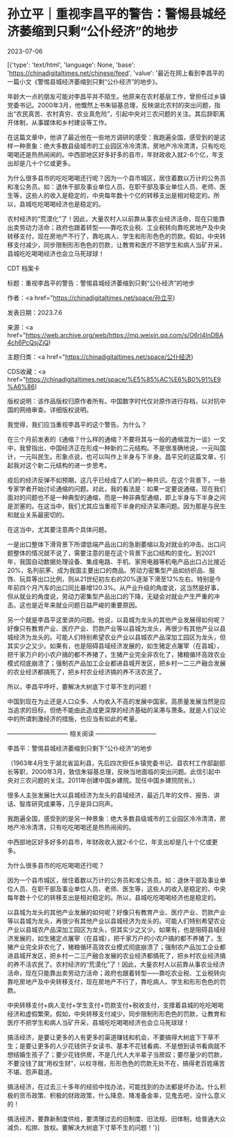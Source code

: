 # 孙立平｜重视李昌平的警告：警惕县城经济萎缩到只剩“公仆经济”的地步

2023-07-06

[{'type': 'text/html', 'language': None, 'base': 'https://chinadigitaltimes.net/chinese/feed', 'value': '最近在网上看到李昌平的一篇小文《警惕县城经济萎缩到只剩“公仆经济”的地步》。

年龄大一点的朋友可能对李昌平并不陌生。他原来在农村基层工作，曾担任过乡镇党委书记。2000年3月，他慨然上书朱镕基总理，反映湖北农村的突出问题，指出“农民真苦、农村真穷、农业真危险”，引起中央对三农问题的关注。其后辞职离开体制，从事媒体和乡村建设等工作。

在这篇文章中，他讲了最近他在一些地方调研的感受：我跑遍全国，感受到的是这样一种景象：绝大多数县级城市的工业园区冷冷清清，房地产冷冷清清，只有吃吃喝喝还是热热闹闹的。中西部地区好多好多的县市，年财政收入就2-6个亿，年支出却是几十个亿或更多。

为什么很多县市的吃吃喝喝还行呢？因为一个县市城区，居住着数以万计的公务员和准公务员。如：退休干部及事业单位人员、在职干部及事业单位人员、老师、医生等，这些人的收入是稳定的，中央每年数十个亿的转移支出是相对稳定的。所以，县城吃吃喝喝经济也是稳定的。

农村经济的“荒漠化”了！因此，大量农村人以前靠从事农业经济活命，现在只能靠出卖劳动力活命；政府也跟着转型——靠吃农业税、工业税转向靠吃房地产及中央转移支付，现在房地产不行了，靠吃病人、学生和形形色色的罚款。假如，中央转移支付减少，同步限制形形色色的罚款，让教育和医疗不把学生和病人当矿开采，县城吃吃喝喝经济也会立马死球球！



CDT 档案卡

标题：重视李昌平的警告：警惕县城经济萎缩到只剩“公仆经济”的地步

作者：<a href="https://chinadigitaltimes.net/space/孙立平)

发表日期：2023.7.6

来源：<a href="https://web.archive.org/web/https://mp.weixin.qq.com/s/O6rl4InDBA4ch6PcQsjZjQ)

主题归类：<a href="https://chinadigitaltimes.net/space/公仆经济)

CDS收藏：<a href="https://chinadigitaltimes.net/space/%E5%85%AC%E6%B0%91%E9%A6%86)

版权说明：该作品版权归原作者所有。中国数字时代仅对原作进行存档，以对抗中国的网络审查。详细版权说明。





我觉得，我们应当重视李昌平的这个警告。为什么？

在三个月前发表的《通缩？什么样的通缩？不要将其与一般的通缩混为一谈》一文中，我曾指出，中国经济正在形成一种新的二元结构。不是很准确地说，一元叫国计，一元叫民生。形象点说，也可以叫作上半身与下半身。昌平兄的这篇文章，引起我对这个新二元结构的进一步思考。

疫后的经济反弹不如预期，这几乎已经成了人们的一种共识。在这个背景下，一些专家学者开始讨论通缩的问题。对此，我的看法是：如果一定要说通缩，现在我们面对的问题也不是一种典型的通缩，而是一种非典型通缩，即上半身与下半身之间是淤塞的。在这当中，我们尤其应当重视下半身的经济呆滞问题。因为那是与民生和就业关系最密切的。

在这当中，尤其要注意两个具体问题。

一是出口整体下滑背景下所谓低端产品出口的急剧萎缩以及对就业的冲击。出口问题整体的情况就不说了，需要注意的是在这个背景下出口结构的变化。到2021年，我国自动数据处理设备、集成电路、手机、家用电器等机电产品出口占比接近20%，名列前茅、成为我国主要出口的商品。劳动力密集型产品如纺织品、服饰、玩具等出口比例，则从21世纪初左右的20%逐渐下滑至12%左右。特别是今年前四个月汽车的出口同比暴增120.3%。从产业升级的角度说，这当然是好事，但从就业的角度说，劳动力密集型产品出口的下降，无疑会对就业产生严重的冲击。这也是近年来就业问题日益严峻的重要原因。

另一个就是李昌平这里讲的问题。他说，以县城为龙头的其他产业发展得如何呢？好像只有教育产业、医疗产业、罚款产业等以县城为龙头，再很少有其他产业以县城经济为龙头的。可能人们特别希望农业产业以县城农产品深加工园区为龙头，但其实少之又少。如果有，也是阻碍县域经济发展的，如生猪定点屠宰（在县城），把千家万户的小农户搞的都不养猪了，生猪产业完全非农化了，猪粮循环高效农业模式彻底崩溃了；强制农产品加工企业都进县城开发区，把乡村一二三产融合发展的农业经济都搞死了，把乡村农业经济搞的养不活农民了。

所以，李昌平呼吁，要解决大树底下寸草不生的问题！

中国到现在为止还是人口众多、人均收入不高的发展中国家。高质量发展当然是应当追求的目标，但绝不能由此造成更深厚的经济基础的呆滞与萧条。就是人们议论中的所谓刺激经济的措施，也应当有如此的考量。

—————————— 相关阅读 —————————— 

李昌平：警惕县城经济萎缩到只剩下“公仆经济”的地步

（1963年4月生于湖北省监利县，先后四次担任乡镇党委书记、县农村工作部副部长等职，2000年3月，致信朱镕基总理，反映当地面临的突出问题。此信引起中央对三农问题的关注。2011年创建中国乡建院。现任中国乡建院院长。）

很多人主张发展壮大以县城经济为龙头的县域经济，最近几年的文件、报告、讲话、智库研究成果等，几乎是异口同声。

我跑遍全国，感受到的是另一种景象：绝大多数县级城市的工业园区冷冷清清，房地产冷冷清清，只有吃吃喝喝还是热热闹闹的。

中西部地区好多好多的县市，年财政收入就2-6个亿，年支出却是几十个亿或更多。

为什么很多县市的吃吃喝喝还行呢？

因为一个县市城区，居住着数以万计的公务员和准公务员。如：退休干部及事业单位人员、在职干部及事业单位人员、老师、医生等，这些人的收入是稳定的，中央每年数十个亿的转移支出是相对稳定的。所以，县城吃吃喝喝经济也是稳定的。

以县城为龙头的其他产业发展的如何呢？好像只有教育产业、医疗产业、罚款产业等以县城为龙头，再很少有其他产业以县城经济为龙头的。可能人们特别希望农业产业以县城农产品深加工园区为龙头，但其实少之又少。如果有，也是阻碍县域经济发展的，如生猪定点屠宰（在县城），把千家万户的小农户搞的都不养猪了，生猪产业完全非农化了，猪粮循环高效农业模式彻底崩溃了；强制农产品加工企业都进县城开发区，把乡村一二三产融合发展的农业经济都搞死了，把乡村农业经济搞的养不活农民了。农村经济的“荒漠化”了！因此，大量农村人以前靠从事农业经济活命，现在只能靠出卖劳动力活命；政府也跟着转型——靠吃农业税、工业税转向靠吃房地产及中央转移支付，现在房地产不行了，靠吃病人、学生和形形色色的罚款。

中央转移支付+病人支付+学生支付+罚款支付+税收支付，支撑着县城的吃吃喝喝经济和虚假繁荣。假如，中央转移支付减少，同步限制形形色色的罚款，让教育和医疗不把学生和病人当矿开采，县城吃吃喝喝经济也会立马死球球！

搞活经济，是要让更多的人有更多的渠道赚钱和机会，不要搞得大树底下下草不生；是要让更多的人少花钱供子女读书、基本不花钱看病、不是想到读书看病就不想结婚生孩子了；要少花钱供房，不是几代人大半辈子当房奴；要尽量少的罚款，不要没钱了就“用权生财”，以权寻租，形形色色的罚款无处不在，搞得老百姓痛苦不堪、怨声载道。

搞活经济，在过去三十多年的经验中找办法，可能找到的办法都是坏办法。什么积极的货币政策、积极的财政政策，什么降息、降准备金率，见鬼去吧，没什么意义的！

搞活经济，要靠新制度供给，要清理过去的旧制度、旧法规、旧体制，给普通大众减负、松挷、放权。要解决大树底下寸草不生的问题！'}]